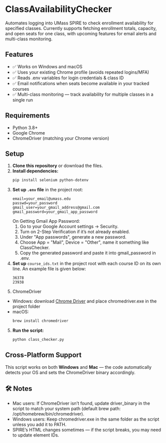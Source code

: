 # ClassAvailabilityChecker

Automates logging into UMass SPIRE to check enrollment availability for specified classes.
Currently supports fetching enrollment totals, capacity, and open seats for one class, with upcoming features for email alerts and multi-class monitoring.

## Features

-   ✅ Works on Windows and macOS
-   ✅ Uses your existing Chrome profile (avoids repeated logins/MFA)
-   ✅ Reads .env variables for login credentials & class ID
-   ✅ Email notifications when seats become available in your tracked courses
-   ✅ Multi-class monitoring — track availability for multiple classes in a single run

## Requirements

-   Python 3.8+
-   Google Chrome
-   ChromeDriver (matching your Chrome version)

## Setup

1. **Clone this repository** or download the files.
2. **Install dependencies:**
    ```bash
    pip install selenium python-dotenv
    ```
3. **Set up `.env` file** in the project root:
    ```env
    email=your_email@umass.edu
    passwd=your_password
    gmail_user=your_gmail_address@gmail.com
    gmail_password=your_gmail_app_password
    ```
    On Getting Gmail App Password:
    1. Go to your Google Account settings → Security.
    2. Turn on 2-Step Verification if it’s not already enabled.
    3. Under "App passwords", generate a new password.
    4. Choose App = "Mail", Device = "Other", name it something like ClassChecker.
    5. Copy the generated password and paste it into gmail_password in .env.
4. **Set up** `course_ids.txt` in the project root with each course ID on its own line. An example file is given below:
    ```course_ids
    36378
    23938
    ```
5. ChromeDriver

-   Windows: download [Chrome Driver](https://googlechromelabs.github.io/chrome-for-testing/#stable)
    and place chromedriver.exe in the project folder
-   macOS:
    ```bash
    brew install chromedriver
    ```

5. **Run the script:**
    ```bash
    python class_checker.py
    ```

## Cross-Platform Support

This script works on both **Windows** and **Mac** — the code automatically detects your OS and sets the ChromeDriver binary accordingly.

## 🛠 Notes

-   Mac users: If ChromeDriver isn’t found, update driver_binary in the script to match your system path (default brew path: /opt/homebrew/bin/chromedriver).
-   Windows users: Keep chromedriver.exe in the same folder as the script unless you add it to PATH.
-   SPIRE’s HTML changes sometimes — if the script breaks, you may need to update element IDs.
